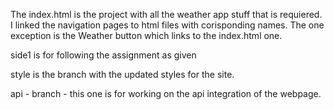 The index.html is the project with all the weather app stuff that is requiered. I linked the navigation pages to html files with corisponding names. The one exception is the Weather button which links to the index.html one.

side1 is for following the assignment as given

style is the branch with the updated styles for the site.

api - branch - this one is for working on the api integration of the webpage.
